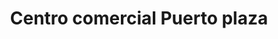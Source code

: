 ---
title: "Centro comercial Puerto plaza"
url: /puerto-la-cruz/centro-comercial-puerto-plaza/
shop: Einkaufszentrum
---